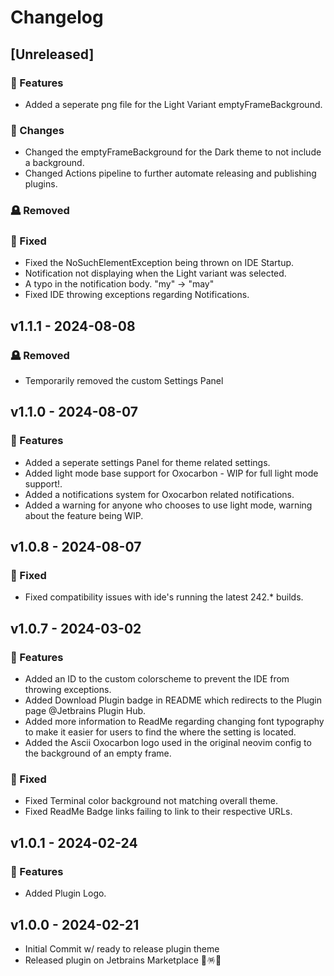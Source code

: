 # Changelog

## [Unreleased]

### 🚀 Features
- Added a seperate png file for the Light Variant emptyFrameBackground.

### 📝 Changes
- Changed the emptyFrameBackground for the Dark theme to not include a background.
- Changed Actions pipeline to further automate releasing and publishing plugins.

### 🪦 Removed

### 🐛 Fixed
- Fixed the NoSuchElementException being thrown on IDE Startup.
- Notification not displaying when the Light variant was selected.
- A typo in the notification body. "my" -> "may"
- Fixed IDE throwing exceptions regarding Notifications.

## v1.1.1 - 2024-08-08

### 🪦 Removed
- Temporarily removed the custom Settings Panel

## v1.1.0 - 2024-08-07

### 🚀 Features
- Added a seperate settings Panel for theme related settings.
- Added light mode base support for Oxocarbon - WIP for full light mode support!.
- Added a notifications system for Oxocarbon related notifications.
- Added a warning for anyone who chooses to use light mode, warning about the feature being WIP.

## v1.0.8 - 2024-08-07

### 🐛 Fixed
- Fixed compatibility issues with ide's running the latest 242.* builds.

## v1.0.7 - 2024-03-02

### 🚀 Features
- Added an ID to the custom colorscheme to prevent the IDE from throwing exceptions.
- Added Download Plugin badge in README which redirects to the Plugin page @Jetbrains Plugin Hub.
- Added more information to ReadMe regarding changing font typography to make it easier for users to find the where the setting is located.
- Added the Ascii Oxocarbon logo used in the original neovim config to the background of an empty frame.

### 🐛 Fixed
- Fixed Terminal color background not matching overall theme.
- Fixed ReadMe Badge links failing to link to their respective URLs.


## v1.0.1 - 2024-02-24

### 🚀 Features
- Added Plugin Logo.

## v1.0.0 - 2024-02-21
- Initial Commit w/ ready to release plugin theme
- Released plugin on Jetbrains Marketplace 🎉🪅🥳
